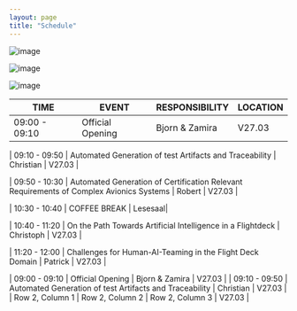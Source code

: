 ```yaml
---
layout: page
title: "Schedule"
---
```

![image](https://github.com/Edwin-Isidory/ils.doctoral.seminar.2024.github.io/assets/148284895/f80fa160-3a6e-457e-8101-c2a2c2f49dc8)
  
  ![image](https://github.com/Edwin-Isidory/ils.doctoral.seminar.2024.github.io/assets/148284895/b8731cd5-69e2-45e9-98df-5bbfeb234a41)


  ![image](https://github.com/Edwin-Isidory/ils.doctoral.seminar.2024.github.io/assets/148284895/19ed92a4-a914-48e9-8ea4-a31382e8159d)


 | TIME | EVENT | RESPONSIBILITY | LOCATION |
|----------|----------|----------|---------|
| 09:00 - 09:10 | Official Opening | Bjorn & Zamira | V27.03 |

| 09:10 - 09:50 | Automated Generation of test Artifacts and Traceability | Christian | V27.03 |

| 09:50 - 10:30 | Automated Generation of Certification Relevant Requirements of Complex Avionics Systems | Robert | V27.03 |

| 10:30 - 10:40 | COFFEE BREAK  | Lesesaal|

| 10:40 - 11:20 |  On the Path Towards Artificial
Intelligence in a Flightdeck  | Christoph | V27.03 |

| 11:20 - 12:00 |  Challenges for Human-AI-Teaming in the
Flight Deck Domain   | Patrick | V27.03 |

| 09:00 - 09:10 | Official Opening | Bjorn & Zamira | V27.03 |
| 09:10 - 09:50 | Automated Generation of test Artifacts and Traceability | Christian | V27.03 |
| Row 2, Column 1 | Row 2, Column 2 | Row 2, Column 3 | V27.03 |

